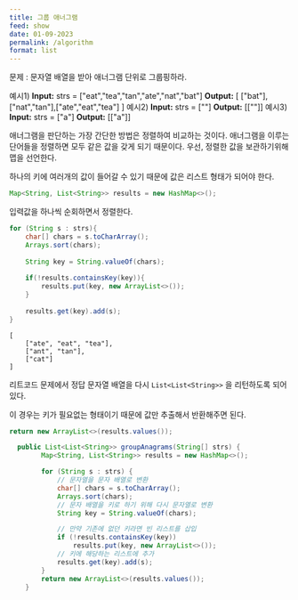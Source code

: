 ```yaml
---
title: 그룹 애너그램
feed: show
date: 01-09-2023
permalink: /algorithm
format: list
---
```

문제 : 문자열 배열을 받아 애너그램 단위로 그룹핑하라.

예시1)
**Input:** strs = ["eat","tea","tan","ate","nat","bat"]
**Output:**  [ ["bat"],["nat","tan"],["ate","eat","tea"] ]
예시2)
**Input:** strs = [""]
**Output:** [[""]]
예시3)
**Input:** strs = ["a"]
**Output:** [["a"]]

애너그램을 판단하는 가장 간단한 방법은 정렬하여 비교하는 것이다. 애너그램을 이루는 단어들을 정렬하면 모두 같은 값을 갖게 되기 때문이다. 우선, 정렬한 값을 보관하기위해 맵을 선언한다.

하나의 키에 여러개의 값이 들어갈 수 있기 때문에 값은 리스트 형태가 되어야 한다.

```java
Map<String, List<String>> results = new HashMap<>();
```

입력값을 하나씩 순회하면서 정렬한다. 
```java
for (String s : strs){
	char[] chars = s.toCharArray();
	Arrays.sort(chars);
	
	String key = String.valueOf(chars);
	
	if(!results.containsKey(key)){
		results.put(key, new ArrayList<>());
	}
	
	results.get(key).add(s);
}
```

``` console
[
	["ate", "eat", "tea"],
	["ant", "tan"],
	["cat"]
]
```

리트코드 문제에서 정답 문자열 배열을 다시 `List<List<String>>` 을 리턴하도록 되어있다.

이 경우는 키가 필요없는 형태이기 때문에 값만 추출해서 반환해주면 된다.

```java
return new ArrayList<>(results.values());
```

``` java
  public List<List<String>> groupAnagrams(String[] strs) {
        Map<String, List<String>> results = new HashMap<>();

        for (String s : strs) {
            // 문자열을 문자 배열로 변환
            char[] chars = s.toCharArray();
            Arrays.sort(chars);
            // 문자 배열을 키로 하기 위해 다시 문자열로 변환
            String key = String.valueOf(chars);

            // 만약 기존에 없던 키라면 빈 리스트를 삽입
            if (!results.containsKey(key))
                results.put(key, new ArrayList<>());
            // 키에 해당하는 리스트에 추가
            results.get(key).add(s);
        }
        return new ArrayList<>(results.values());
    }
```